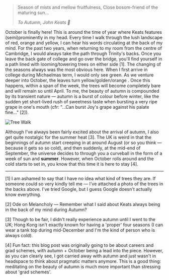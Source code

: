 > Season of mists and mellow fruitfulness, Close bosom-friend of the maturing sun...
>
> <cite>To Autumn, John Keats 🍁 </cite>

October is finally here! This is around the time of year where Keats features (semi)prominently in my head. Every time I walk through the lush landscape of red, orange and yellow, I can hear his words circulating at the back of my mind. For the past two years, when returning to my room from the centre of Cambridge, I would always take the path through Trinity's backs. Once you leave the back gate of college and go over the bridge, you'll find yourself in a path lined with looming/towering trees on either side [1]. The changing of the seasons always was the most obvious here. When I first arrive in college during Michaelmas term, I would only see green. As we venture deeper into October, the leaves turn yellow/golden/orange . Once this happens, within a span of the week, the trees will become completely bare and will remain so until April. To me, the beauty of autumn is compounded by its transient nature — autumn is a burst of colour before winter, like the sudden yet short-lived rush of sweetness taste when bursting a very ripe grape in one's mouth (cfr: "...Can burst Joy's grape against his palate fine..." [2]). 

![Tree Walk]({{site.baseurl}}/images/treewalktrin.jpeg)

Although I've always been fairly excited about the arrival of autumn, I also get quite nostalgic for the summer heat [3]. The UK is weird in that the beginnings of autumn start creeping in at around August (or so you think — because it gets so so cold), and then suddenly, at the mid-end of September, the universe decides to through you a curveball in the form of a week of sun and __summer__.  However, when October rolls around and the cold starts to set in, you know that this time it is here to stay [4].

***

[1] I am ashamed to say that I have no idea what kind of trees they are. If someone could so very kindly tell me — I've attached a photo of the trees in the backs above. I've tried Google, but I guess Google doesn't actually know everything. 

[2]  Ode on Melancholy — Remember what I said about Keats always being in the back of my mind during Autumn?

[3] Though to be fair, I didn't really experience autumn until I went to the UK; Hong Kong isn't exactly known for having a 'proper' four seasons (I can wear a tank top during mid-December and I'm the kind of person who is always cold).

[4] Fun fact: this blog post was originally going to be about careers and grad schemes, with autumn + October being a lead into the piece. However, as you can clearly see, I got carried away with autumn and just wasn't in headspace to think about pragmatic matters anymore. This is a good thing: meditating on the beauty of autumn is much more important than stressing about 'grad schemes'. 

